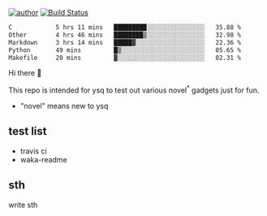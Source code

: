 [![author](https://img.shields.io/badge/author-ysq-green)](https://github.com/Yang-Shiqin)
[![Build Status](https://app.travis-ci.com/Yang-Shiqin/testall.svg?branch=main)](https://app.travis-ci.com/Yang-Shiqin/testall)

<!--START_SECTION:waka-->

```txt
C            5 hrs 11 mins   █████████░░░░░░░░░░░░░░░░   35.88 %
Other        4 hrs 46 mins   ████████▒░░░░░░░░░░░░░░░░   32.98 %
Markdown     3 hrs 14 mins   █████▓░░░░░░░░░░░░░░░░░░░   22.36 %
Python       49 mins         █▒░░░░░░░░░░░░░░░░░░░░░░░   05.65 %
Makefile     20 mins         ▓░░░░░░░░░░░░░░░░░░░░░░░░   02.31 %
```

<!--END_SECTION:waka-->

Hi there 👋

This repo is intended for ysq to test out various novel<sup>*</sup> gadgets just for fun.

- "novel" means new to ysq

## test list
- travis ci
- waka-readme


## sth
write sth

